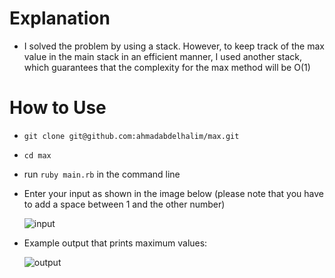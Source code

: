 # Explanation

*  I solved the problem by using a stack. However, to keep track of the max value in the main stack in an efficient manner, I used another stack, which guarantees that the complexity for the max method will be O(1)

# How to Use
* `git clone git@github.com:ahmadabdelhalim/max.git`
* `cd max`
* run `ruby main.rb` in the command line
* Enter your input as shown in the image below (please note that you have to add a space between 1 and the other number)

  ![input](https://i.imgur.com/NKDIt8T.png)

* Example output that prints maximum values:

  ![output](https://i.imgur.com/Uid97Xr.png)